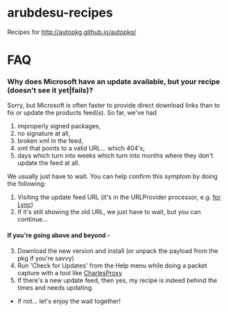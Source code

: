 # arubdesu-recipes
Recipes for http://autopkg.github.io/autopkg/

# FAQ

### Why does Microsoft have an update available, but your recipe (doesn't see it yet|fails)?

Sorry, but Microsoft is often faster to provide direct download links than to fix or update the products feed(s). So far, we've had 

1. improperly signed packages, 
2. no signature at all,
3. broken xml in the feed,
4. xml that points to a valid URL... which 404's,
5. days which turn into weeks which turn into months where they don't update the feed at all.

We usually just have to wait. You can help confirm this symptom by doing the following:

1. Visiting the update feed URL (it's in the URLProvider processor, e.g. [for Lync](http://www.microsoft.com/mac/autoupdate/0409UCCP14.xml))
2. If it's still showing the old URL, we just have to wait, but you can continue...  
#### If you're going above and beyond -
3. Download the new version and install (or unpack the payload from the pkg if you're savvy)
4. Run 'Check for Updates' from the Help menu while doing a packet capture with a tool like [CharlesProxy](http://www.charlesproxy.com)
5. If there's a new update feed, then yes, my recipe is indeed behind the times and needs updating.
 - If not... let's enjoy the wait together!
